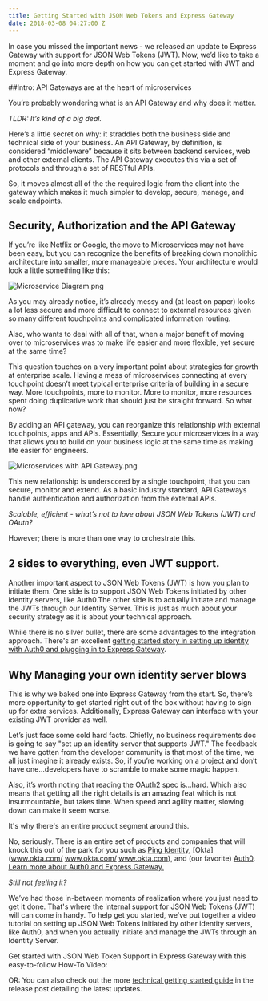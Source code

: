 ```yaml
---
title: Getting Started with JSON Web Tokens and Express Gateway
date: 2018-03-08 04:27:00 Z
---
```


In case you missed the important news - we released an update to Express Gateway with support for JSON Web Tokens (JWT). Now, we’d like to take a moment and go into more depth on how you can get started with JWT and Express Gateway.

\##Intro: API Gateways are at the heart of microservices

You’re probably wondering what is an API Gateway and why does it matter.

*TLDR: It’s kind of a big deal.*

Here’s a little secret on why: it straddles both the business side and technical side of your business. An API Gateway, by definition,  is considered “middleware” because it sits between backend services, web and other external clients. The API Gateway executes this via a set of protocols and through a set of RESTful APIs.

So, it moves almost all of the the required logic from the client into the gateway which makes it much simpler to develop, secure, manage, and scale endpoints.

## Security, Authorization and the API Gateway

If you’re like Netflix or Google, the move to Microservices may not have been easy, but you can recognize the benefits of breaking down monolithic architecture into smaller, more manageable pieces. Your architecture would look a little something like this:

![Microservice Diagram.png](/uploads/Microservice%20Diagram.png)

As you may already notice, it’s already messy and (at least on paper) looks a lot less secure and more difficult to connect to external resources given so many different touchpoints and complicated information routing.

Also, who wants to deal with all of that, when a major benefit of moving over to microservices was to make life easier and more flexible, yet secure at the same time?

This question touches on a very important point about strategies for growth at enterprise scale. Having a mess of microservices connecting at every touchpoint doesn’t meet typical enterprise criteria of building in a secure way. More touchpoints, more to monitor. More to monitor, more resources spent doing duplicative work that should just be straight forward. So what now?

By adding an API gateway, you can reorganize this relationship with external touchpoints, apps and APIs.  Essentially, Secure your microservices in a way that allows you to build on your business logic at the same time as making life easier for engineers.

![Microservices with API Gateway.png](/uploads/Microservices%20with%20API%20Gateway.png)

This new relationship is underscored by a single touchpoint, that you can secure, monitor and extend. As a basic industry standard, API Gateways handle authentication and authorization from the external APIs.

*Scalable, efficient - what’s not to love about JSON Web Tokens (JWT) and OAuth?*

However; there is more than one way to orchestrate this.

## 2 sides to everything, even JWT support.

Another important aspect to JSON Web Tokens (JWT) is how you plan to initiate them. One side is to support JSON Web Tokens initiated by other identity servers, like Auth0.The other side is to actually initiate and manage the JWTs through our Identity Server. This is just as much about your security strategy as it is about your technical approach.

While there is no silver bullet, there are some advantages to the integration approach. There's an excellent [getting started story in setting up identity with Auth0 and plugging in to Express Gateway](https://auth0.com/blog/apigateway-microservices-superglue/).

## Why Managing your own identity server blows

This is why we baked one into Express Gateway from the start. So, there’s more opportunity to get started right out of the box without having to sign up for extra services. Additionally, Express Gateway can interface with your existing JWT provider as well.

Let’s just face some cold hard facts.  Chiefly, no business requirements doc is going to say "set up an identity server that supports JWT." The feedback we have gotten from the developer community is that most of the time, we all just imagine it already exists. So, if you’re working on a project and don’t have one...developers have to scramble to make some magic happen.

Also, it’s worth noting that reading the OAuth2 spec is...hard. Which also means that getting all the right details is an amazing feat which is not insurmountable, but takes time. When speed and agility matter, slowing down can make it seem worse.

It's why there's an entire product segment around this.

No, seriously. There is an entire set of products and companies that will knock this out of the park for you such as [Ping Identity](https://www.pingidentity.com/), [Okta](www.okta.com/‎
www.okta.com/‎
www.okta.com), and (our favorite) [Auth0](https://auth0.com/). [Learn more about Auth0 and Express Gateway.](https://auth0.com/blog/apigateway-microservices-superglue/)

*Still not feeling it?*

We’ve had those in-between moments of realization where you just need to get it done. That's where the internal support for JSON Web Tokens (JWT) will can come in handy. To help get you started, we’ve put together a video tutorial on setting up JSON Web Tokens initiated by other identity servers, like Auth0, and when you actually initiate and manage the JWTs through an Identity Server.

Get started with JSON Web Token Support in Express Gateway with this easy-to-follow How-To Video:

OR: You can also check out the more [technical getting started guide](https://www.express-gateway.io/express-gateway-release-1-5-0-with-jwt-support/) in the release post detailing the latest updates.
